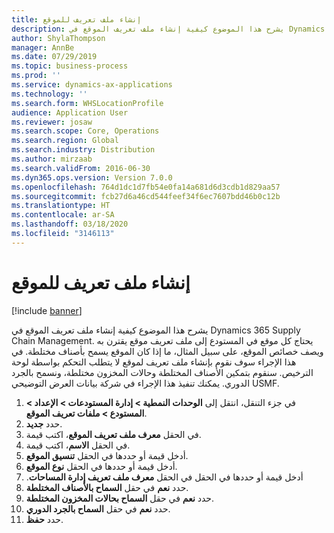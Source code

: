 ```yaml
---
title: إنشاء ملف تعريف للموقع
description: يشرح هذا الموضوع كيفية إنشاء ملف تعريف الموقع في Dynamics 365 Supply Chain Management.
author: ShylaThompson
manager: AnnBe
ms.date: 07/29/2019
ms.topic: business-process
ms.prod: ''
ms.service: dynamics-ax-applications
ms.technology: ''
ms.search.form: WHSLocationProfile
audience: Application User
ms.reviewer: josaw
ms.search.scope: Core, Operations
ms.search.region: Global
ms.search.industry: Distribution
ms.author: mirzaab
ms.search.validFrom: 2016-06-30
ms.dyn365.ops.version: Version 7.0.0
ms.openlocfilehash: 764d1dc1d7fb54e0fa14a681d6d3cdb1d829aa57
ms.sourcegitcommit: fcb27d6a46cd544feef34f6ec7607bdd46b0c12b
ms.translationtype: HT
ms.contentlocale: ar-SA
ms.lasthandoff: 03/18/2020
ms.locfileid: "3146113"
---
```

# <a name="create-a-location-profile"></a>إنشاء ملف تعريف للموقع

[!include [banner](../../includes/banner.md)]

يشرح هذا الموضوع كيفية إنشاء ملف تعريف الموقع في Dynamics 365 Supply Chain Management. يحتاج كل موقع في المستودع إلى ملف تعريف موقع يقترن به ويصف خصائص الموقع، على سبيل المثال، ما إذا كان الموقع يسمح بأصناف مختلطة. في هذا الإجراء سوف نقوم بإنشاء ملف تعريف لموقع لا يتطلب التحكم بواسطة لوحة الترخيص‬. سنقوم بتمكين الأصناف المختلطة وحالات المخزون مختلطة، ونسمح بالجرد الدوري. يمكنك تنفيذ هذا الإجراء في شركة بيانات العرض التوضيحي USMF.


1. في جزء التنقل، انتقل إلى **الوحدات النمطية > إدارة المستودعات > الإعداد > المستودع > ملفات تعريف الموقع**.
2. حدد **جديد**.
3. في الحقل **معرف ملف تعريف الموقع**، اكتب قيمة.
4. في الحقل **الاسم**، اكتب قيمة.
5. أدخل قيمة أو حددها في الحقل **تنسيق الموقع**.
6. أدخل قيمة أو حددها في الحقل **نوع الموقع‬**.
7. أدخل قيمة أو حددها في الحقل في الحقل **‏‫‏‫معرف ملف تعريف إدارة المساحات‬**.
8. حدد **نعم** في حقل **السماح بالأصناف المختلطة**.
9. حدد **نعم** في حقل **السماح بحالات المخزون المختلطة**.
10. حدد **نعم** في حقل **السماح بالجرد الدوري**.
11. حدد **حفظ**.

